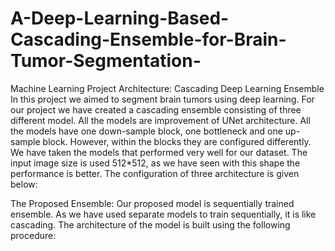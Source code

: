 # A-Deep-Learning-Based-Cascading-Ensemble-for-Brain-Tumor-Segmentation-
Machine Learning Project
Architecture: Cascading Deep Learning Ensemble
In this project we aimed to segment brain tumors using deep learning. For our project we have created a cascading ensemble consisting of three different model. All the models are improvement of UNet architecture. All the models have one down-sample block, one bottleneck and one up-sample block.  However, within the blocks they are configured differently. We have taken the models that performed very well for our dataset. The input image size is used 512*512, as we have seen with this shape the performance is better. The configuration of three architecture is given below:
                             
The Proposed Ensemble: 
Our proposed model is sequentially trained ensemble. As we have used separate models to train sequentially, it is like cascading. The architecture of the model is built using the following procedure:                 
